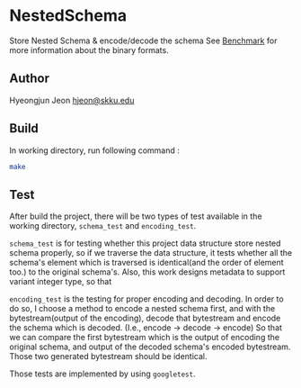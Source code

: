 # NestedSchema

Store Nested Schema & encode/decode the schema
See [Benchmark](README.md#Benchmark) for more information about the binary formats.

## Author

Hyeongjun Jeon <hjeon@skku.edu>

## Build 

In working directory, run following command : 
```sh
make
```

## Test

After build the project, there will be two types of test available in the working directory,
`schema_test` and `encoding_test`.

`schema_test` is for testing whether this project data structure store nested schema properly, so if we traverse the data structure, it tests whether all the schema's element which is traversed is identical(and the order of element too.) to the original schema's. Also, this work designs metadata to support variant integer type, so that 

`encoding_test` is the testing for proper encoding and decoding.
In order to do so, I choose a method to encode a nested schema first, and with the bytestream(output of the encoding), decode that bytestream and encode the schema which is decoded. (I.e., encode -> decode -> encode) So that we can compare the first bytestream which is the output of encoding the original schema, and output of the decoded schema's encoded bytestream. Those two generated bytestream should be identical. 

Those tests are implemented by using `googletest`.
